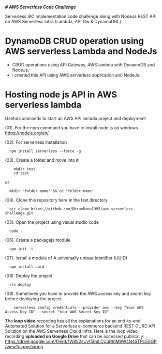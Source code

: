 _**# AWS Serverless Code Challenge**_


Serverless IAC implementation code challenge along with NodeJs REST API on AWS Serverless Infra (Lambda, API Gw &amp; DynamoDB).)


# DynamoDB CRUD operation using AWS serverless Lambda and NodeJs

- CRUD operations using API Gateway, AWS lambda with DynamoDB and NodeJs.
- I created this API using AWS serverless application and NodeJs.

# Hosting node js API in AWS serverless lambda

Useful commands to start an AWS API lambda project and deployment

(01). For the npm command you have to install node.js on windows
	    https://nodejs.org/en/
	
(02). For serverless installation
	    
      npm install serverless --force -g

(03). Create a folder and move into it

	    mkdir test
	    cd test  
      
 or
      
      mkdir "folder name" && cd "folder name"
	
(04). Clone this repository here in the test directory.
	    
      git clone https://github.com/DhruvRana1995/aws-serverless-challenge.git
	
(05). Open the project using visual studio code
	    
      code .
	
(06). Create a packagejs module
	    
      npm init -t

(07). Install a module of A universally unique identifier (UUID)
	    
      npm install uuid
	
(08). Deploy the project
	    
      sls deploy

(09). Sometimes you have to provide the AWS access key and secret key before deploying the project

	    serverless config credentials --provider aws --key "Your AWS Access Key ID" --secret "Your AWS Secret Key ID"


The **loop video** recording has all the explanations for an end-to-end Automated Solution for a Serverless e-commerce backend REST CURD API Solution on the AWS Serverless Cloud Infra. Here is the loop video recording **uploaded on Google Drive** that can be accessed publically: https://drive.google.com/file/d/1W852sUvf50aLCUuR9IM9W4N45TPc5GGP/view?usp=sharing

